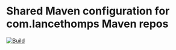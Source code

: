 # Shared Maven configuration for com.lancethomps Maven repos

[![Build](https://github.com/lancethomps/lancethomps-parent/actions/workflows/build.yml/badge.svg)](https://github.com/lancethomps/lancethomps-parent/actions/workflows/build.yml)
